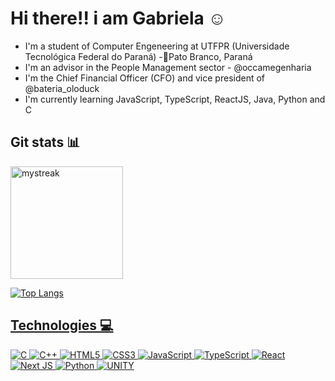 # Hi there!! i am Gabriela ☺️

+ I'm a student of Computer Engeneering at UTFPR (Universidade Tecnológica Federal do Paraná) -📍Pato Branco, Paraná
+ I'm an advisor in the People Management sector - @occamegenharia
+ I'm the Chief Financial Officer (CFO) and vice president of @bateria_oloduck
+ I'm currently learning JavaScript, TypeScript, ReactJS, Java, Python and C

## Git stats 📊

<div>
  <a href="https://github.com/GabrielaNF">
  <img height="180em" src="https://github-readme-streak-stats.herokuapp.com/?user=GabrielaNF&theme=nightowl" alt="mystreak"/>
</div>

![Top Langs](https://github-readme-stats.vercel.app/api/top-langs/?username=GabrielaNF&layout=compact&include_all_commits=true&count_private=true&hide=jupyter%20notebook&theme=nightowl)

## Technologies 💻

![C](https://img.shields.io/badge/c-%2300599C.svg?style=for-the-badge&logo=c&logoColor=white)
![C++](https://img.shields.io/badge/c++-%2300599C.svg?style=for-the-badge&logo=c%2B%2B&logoColor=white)
![HTML5](https://img.shields.io/badge/html5-%23E34F26.svg?style=for-the-badge&logo=html5&logoColor=white)
![CSS3](https://img.shields.io/badge/css3-%231572B6.svg?style=for-the-badge&logo=css3&logoColor=white)
![JavaScript](https://img.shields.io/badge/javascript-%23323330.svg?style=for-the-badge&logo=javascript&logoColor=%23F7DF1E)
![TypeScript](https://img.shields.io/badge/typescript-%23007ACC.svg?style=for-the-badge&logo=typescript&logoColor=white)
![React](https://img.shields.io/badge/react-%2320232a.svg?style=for-the-badge&logo=react&logoColor=%2361DAFB)
![Next JS](https://img.shields.io/badge/Next-black?style=for-the-badge&logo=next.js&logoColor=white)
![Python](https://img.shields.io/badge/Python-3776AB?style=for-the-badge&logo=python&logoColor=white)
![UNITY](https://img.shields.io/badge/Unity-100000?style=for-the-badge&logo=unity&logoColor=white)

<!-- Sites uteis:
https://emojipedia.org/laptop  [EMOJIS]
https://docs.pipz.com/central-de-ajuda/learning-center/guia-basico-de-markdown#open  [MARKDOWN]
https://github.com/anuraghazra/github-readme-stats/blob/master/themes/README.md  [TEMAS GIT STATS]
-->  
